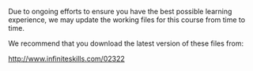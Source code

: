Due to ongoing efforts to ensure you have the best possible learning experience, we may update the working files for this course from time to time.

We recommend that you download the latest version of these files from:

http://www.infiniteskills.com/02322